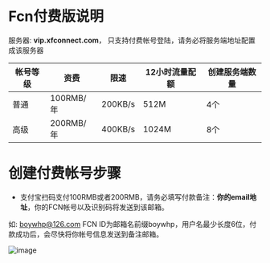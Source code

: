 
# Fcn付费版说明

服务器: **vip.xfconnect.com**， 只支持付费帐号登陆，请务必将服务端地址配置成该服务器

|帐号等级|资费|限速|12小时流量配额|创建服务端数量
|-------|----|---|--------|-----
|普通|100RMB/年|200KB/s|512M|4个
|高级|200RMB/年|400KB/s|1024M|8个

# 创建付费帐号步骤

* 支付宝扫码支付100RMB或者200RMB，请务必填写付款备注：**你的email地址**，你的FCN帐号以及识别码将发送到该邮箱。

如: boywhp@126.com  FCN ID为邮箱名前缀boywhp，用户名最少长度6位，付款成功后，会尽快将你帐号信息发送到备注邮箱。

![image](https://github.com/boywhp/fcn/blob/master/vip/fcn_alipay.jpg)
